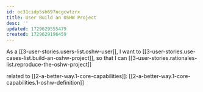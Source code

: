 ```yaml
---
id: oc31cidp5sb697ncgcwtzrx
title: User Build an OSHW Project
desc: ''
updated: 1729629555479
created: 1729629196459
---
```


As a [[3-user-stories.users-list.oshw-user]],
I want to [[3-user-stories.use-cases-list.build-an-oshw-project]],
so that I can [[3-user-stories.rationales-list.reproduce-the-oshw-project]]

related to [[2-a-better-way.1-core-capabilities]]: [[2-a-better-way.1-core-capabilities.1-oshw-definition]]
